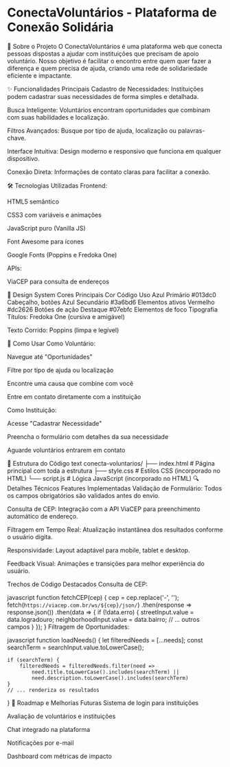 # ConectaVoluntários - Plataforma de Conexão Solidária

🌟 Sobre o Projeto
O ConectaVoluntários é uma plataforma web que conecta pessoas dispostas a ajudar com instituições que precisam de apoio voluntário. Nosso objetivo é facilitar o encontro entre quem quer fazer a diferença e quem precisa de ajuda, criando uma rede de solidariedade eficiente e impactante.

✨ Funcionalidades Principais
Cadastro de Necessidades: Instituições podem cadastrar suas necessidades de forma simples e detalhada.

Busca Inteligente: Voluntários encontram oportunidades que combinam com suas habilidades e localização.

Filtros Avançados: Busque por tipo de ajuda, localização ou palavras-chave.

Interface Intuitiva: Design moderno e responsivo que funciona em qualquer dispositivo.

Conexão Direta: Informações de contato claras para facilitar a conexão.

🛠 Tecnologias Utilizadas
Frontend:

HTML5 semântico

CSS3 com variáveis e animações

JavaScript puro (Vanilla JS)

Font Awesome para ícones

Google Fonts (Poppins e Fredoka One)

APIs:

ViaCEP para consulta de endereços

🎨 Design System
Cores Principais
Cor	Código	Uso
Azul Primário	#013dc0	Cabeçalho, botões
Azul Secundário	#3a6bd6	Elementos ativos
Vermelho	#dc2626	Botões de ação
Destaque	#07ebfc	Elementos de foco
Tipografia
Títulos: Fredoka One (cursiva e amigável)

Texto Corrido: Poppins (limpa e legível)

🚀 Como Usar
Como Voluntário:

Navegue até "Oportunidades"

Filtre por tipo de ajuda ou localização

Encontre uma causa que combine com você

Entre em contato diretamente com a instituição

Como Instituição:

Acesse "Cadastrar Necessidade"

Preencha o formulário com detalhes da sua necessidade

Aguarde voluntários entrarem em contato

📂 Estrutura do Código
text
conecta-voluntarios/
├── index.html          # Página principal com toda a estrutura
├── style.css           # Estilos CSS (incorporado no HTML)
└── script.js           # Lógica JavaScript (incorporado no HTML)
🔍 Detalhes Técnicos
Features Implementadas
Validação de Formulário: Todos os campos obrigatórios são validados antes do envio.

Consulta de CEP: Integração com a API ViaCEP para preenchimento automático de endereço.

Filtragem em Tempo Real: Atualização instantânea dos resultados conforme o usuário digita.

Responsividade: Layout adaptável para mobile, tablet e desktop.

Feedback Visual: Animações e transições para melhor experiência do usuário.

Trechos de Código Destacados
Consulta de CEP:

javascript
function fetchCEP(cep) {
    cep = cep.replace('-', '');
    fetch(`https://viacep.com.br/ws/${cep}/json/`)
        .then(response => response.json())
        .then(data => {
            if (!data.erro) {
                streetInput.value = data.logradouro;
                neighborhoodInput.value = data.bairro;
                // ... outros campos
            }
        });
}
Filtragem de Oportunidades:

javascript
function loadNeeds() {
    let filteredNeeds = [...needs];
    const searchTerm = searchInput.value.toLowerCase();
    
    if (searchTerm) {
        filteredNeeds = filteredNeeds.filter(need => 
            need.title.toLowerCase().includes(searchTerm) || 
            need.description.toLowerCase().includes(searchTerm)
    }
    // ... renderiza os resultados
}
🌱 Roadmap e Melhorias Futuras
Sistema de login para instituições

Avaliação de voluntários e instituições

Chat integrado na plataforma

Notificações por e-mail

Dashboard com métricas de impacto